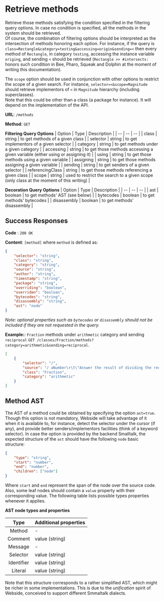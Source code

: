 # Retrieve methods

Retrieve those methods satisfying the condition specified in the filtering query options. In case no condition is specified, all the methods in the system should be retrieved.\
Of course, the combination of filtering options should be interpreted as the intersection of methods honoring each option. For instance, if the query is `class=Rectangle&category=testing&accessing=origin&sending=<` then every method of `Rectangle`, in category `testing`, accessing the instance variable `origing`, and sending `<` should be retrieved (`Rectangle >> #intersects:` honors such condition in Bee, Pharo, Squeak and Dolphin at the moment of writing this documentation).

The `scope` option should be used in conjunction with other options to restrict the scope of a given search. For instance, `selector=<&scope=Magnitude` should retrieve implementors of `<` in `Magnitude` hierarchy (including superclasses).\
Note that this could be other than a class (a package for instance). It will depend on the implementation of the API.

**URL**: `/methods`

**Method**: `GET`

**Filtering Query Options**
| Option | Type | Description |
| -- | -- | -- |
| class | string | to get methods of a given class |
| selector | string | to get implementors of a given selector |
| category | string | to get methods under a given category |
| accessing | string | to get those methods accessing a given variable (either using or assigning it) |
| using | string | to get those methods using a given variable |
| assigning | string | to get those methods assigning a given variable |
| sending | string | to get senders of a given selector |
| referencingClass | string | to get those methods referencing a given class |
| scope | string | used to restrict the search to a given scope (only class at the moment of this writing) |

**Decoration Query Options**
| Option | Type | Description |
| -- | -- | -- |
| ast | boolean | to get methods' AST (see below) |
| bytecodes | boolean | to get methods' bytecodes |
| disassembly | boolean | to get methods' disassembly |

## Success Responses

**Code** : `200 OK`

**Content**: `[method]` where `method` is defined as:

```json
{
	"selector": "string",
	"class": "string",
	"category": "string",
	"source": "string",
	"author": "string",
	"timestamp": "string",
	"package": "string",
	"overriding": "boolean",
	"overriden": "boolean",
	"bytecodes": "string",
	"disassembly": "string",
	"ast": "node"
}
```

_Note: optional properties such as `bytecodes` or `disassembly` should not be included if they are not requested in the query._

**Example:**: `Fraction` methods under `arithmetic` category and sending `reciprocal` `GET /classes/Fraction/methods?category=arithmetic&sending=reciprocal`.

```json
[
	{
		"selector": "/",
		"source": "/ aNumber\r\t\"Answer the result of dividing the receiver by aNumber.\"\r\taNumber isFraction\r\t\tifTrue: [^self * aNumber reciprocal].\r\t^ aNumber adaptToFraction: self andSend: #/",
		"class": "Fraction",
		"category": "arithmetic"
	}
]
```

## Method AST

The AST of a method could be obtained by specifying the option `ast=true`. Though this option is not mandatory, Webside will take advantage of it when it is available to, for instance, detect the selector under the cursor (if any), and provide better senders/implementors facilities (think of a keyword selector).
In case the option is provided by the backend Smalltalk, the expected structure of the `ast` should have the following `node` basic structure:

```json
{
	"type": "string",
	"start": "number",
	"end": "number",
	"children": ["node"]
}
```

Where `start` and `end` represent the span of the node over the source code.
Also, some leaf nodes should contain a `value` property with their corresponding value.
The following table lists possible types properties whenever it applies.

**AST node types and properties**

|    Type    | Additional properties |
| :--------: | --------------------- |
|   Method   | -                     |
|  Comment   | value (string)        |
|  Message   | -                     |
|  Selector  | value (string)        |
| Identifier | value (string)        |
|  Literal   | value (string)        |

Note that this structure corresponds to a rather simplified AST, which might be richer in some implementations. This is due to the _unification_ spirit of Webside, conceived to support different Smmaltalk dialects.
